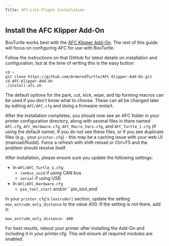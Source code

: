 ```yaml
---
Title: AFC-Lite Plugin Installation
---
```


## Install the AFC Klipper Add-On

BoxTurtle works best with the [AFC Klipper Add-On](https://github.com/ArmoredTurtle/AFC-Klipper-Add-On). The rest of
this guide will focus on configuring AFC for use with BoxTurtle.

Follow the instructions on that GitHub for latest details on installation and configuration, but at the time of writing
this is the easy button:

```
cd ~
git clone https://github.com/ArmoredTurtle/AFC-Klipper-Add-On.git
cd AFC-Klipper-Add-On
./install-afc.sh
```

The default options for the park, cut, kick, wipe, and tip forming macros can be used if you don't know what to choose.
These can all be changed later by editing `AFC/AFC.cfg` and doing a firmware restart.

After the installation completes, you should now see an AFC folder in your printer configuration directory, along with
several files in there named `AFC.cfg`, `AFC_Hardware.cfg`, `AFC_Macro_Vars.cfg`, and `AFC_Turtle_1.cfg` (if
using the default name). If you do not see these files, or if you see duplicate files (e.g., your `printer.cfg`) -
this may be a caching issue with your web UI (mainsail/fluidd). Force a refresh with shift-reload or Ctrl+F5 and the
problem should resolve itself.

After installation, please ensure sure you update the following settings:

- In `AFC/AFC_Turtle_1.cfg`:
    - `canbus_uuid` if using CAN bus
    - `serial` if using USB
- In `AFC/AFC_Hardware.cfg`
    - `pin_tool_start` and/or ``pin_tool_end`

In your `printer.cfg`'s `[extruder]` section, update the setting `max_extrude_only_distance` to the value 400. If
the setting is not there, add it:

`max_extrude_only_distance: 400`

For best results, reboot your printer after installing the Add-On and including it in your printer.cfg. This will ensure
all required modules are enabled.